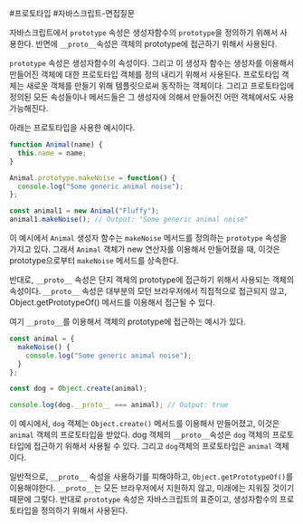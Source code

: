 #프로토타입 #자바스크립트-면접질문 


자바스크립트에서 `prototype` 속성은 생성자함수의 `prototype`을 정의하기 위해서 사용한다. 반면에 `__proto__`속성은 객체의 prototype에 접근하기 위해서 사용된다. 

`prototype` 속성은 생성자함수의 속성이다. 그리고 이 생성자 함수는 생성자를 이용해서 만들어진 객체에 대한 프로토타입 객체를 정의 내리기 위해서 사용된다. 프로토타입 객체는 새로운 객체를 만들기 위해 템플릿으로써 동작하는 객체이다. 그리고 프로토타입에 정의된 모든 속성들이나 메서드들은 그 생성자에 의해서 만들어진 어떤 객체에서도 사용가능해진다. 

아래는 프로토타입을 사용한 예시이다. 
```javascript
function Animal(name) {
  this.name = name;
}

Animal.prototype.makeNoise = function() {
  console.log("Some generic animal noise");
};

const animal1 = new Animal("Fluffy");
animal1.makeNoise(); // Output: "Some generic animal noise"
```

이 예시에서 `Animal` 생성자 함수는 `makeNoise` 메서드를 정의하는 `prototype` 속성을 가지고 있다. 그래서 `Animal` 객체가 new 연산자를 이용해서 만들어졌을 때, 이것은 prototype으로부터 `makeNoise` 메서드를 상속한다.

반대로, `__proto__` 속성은 단지 객체의 prototype에 접근하기 위해서 사용되는 객체의 속성이다.  `__proto__` 속성은 대부분의 모던 브라우저에서 직접적으로 접근되지 않고, Object.getPrototypeOf() 메서드를 이용해서 접근될 수 있다. 

여기 `__proto__`를 이용해서 객체의 prototype에 접근하는 예시가 있다. 

```javascript
const animal = {
  makeNoise() {
    console.log("Some generic animal noise");
  }
};

const dog = Object.create(animal);

console.log(dog.__proto__ === animal); // Output: true
```


이 예시에서, `dog` 객체는 `Object.create()` 메서드를 이용해서 만들어졌고, 이것은 `animal` 객체의 프로토타입을 받았다. dog 객체의 `__proto__`속성은 `dog` 객체의 프로토타입에 접근하기 위해서 사용될 수 있다. 그리고 `dog`객체의 프로토타입은 `animal` 객체이다. 

일반적으로, `__proto__` 속성을 사용하기를 피해야하고, `Object.getPrototypeOf()`를 이용해야한다. `__proto__`는 모든 브라우저에서 지원하지 않고, 미래에는 지워질 것이기 때문에 그렇다. 반대로 `prototype` 속성은 자바스크립트의 표준이고, 생성자함수의 프로토타입을 정의하기 위해서 사용된다. 

